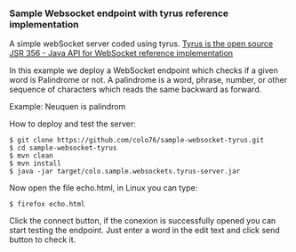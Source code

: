 ### Sample Websocket endpoint with tyrus reference implementation

A simple webSocket server coded using tyrus. [Tyrus is the open source JSR 356 - Java API for WebSocket reference implementation](https://tyrus-project.github.io/)

In this example we deploy a WebSocket endpoint which checks if a given word is Palindrome or not. A palindrome is a word, phrase, number, or other sequence of characters which reads the same backward as forward.

Example: Neuquen is palindrom

How to deploy and test the server:

```{r, engine='bash', code_block_name} ...
$ git clone https://github.com/colo76/sample-websocket-tyrus.git
$ cd sample-websocket-tyrus 
$ mvn clean
$ mvn install
$ java -jar target/colo.sample.websockets.tyrus-server.jar 
```

Now open the file echo.html, in Linux you can type:

```{r, engine='bash', code_block_name} ...
$ firefox echo.html 
```

Click the connect button, if the conexion is successfully opened you can start testing the endpoint. Just enter a word in the edit text and click send button to check it.


